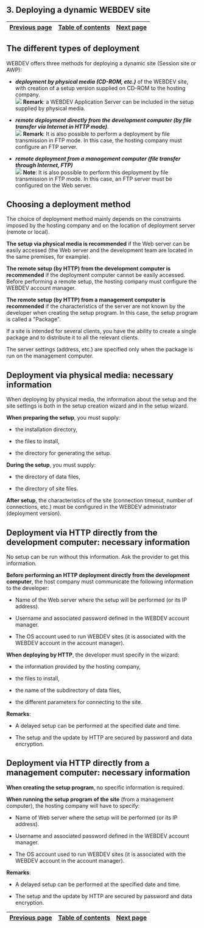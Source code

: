 
## 3. Deploying a dynamic WEBDEV site
			

| [Previous page](../Concepts_WB/1410087483.md) | [Table of contents](../Concepts_WB/1410087102.md) | [Next page](../Concepts_WB/1410087485.md) |
| --- | --- | --- |



<a name="NOTE1"></a>
<a name="NOTE1_1"></a>


## The different types of deployment
<a name="the_different_types_deployment_ELTTEXTE000182"></a>
WEBDEV offers three methods for deploying a dynamic site (Session site or AWP):

- ***deployment by physical media (CD-ROM, etc.)*** of the WEBDEV site, with creation of a setup version supplied on CD-ROM to the hosting company. <br>![](https://doc.pcsoft.fr/en-US/images/image.awp?langid=3&name=P7-D%E9ploiement%20d'un%20site%20dynamique%20WebDev.gif)
**Remark**: a WEBDEV Application Server can be included in the setup supplied by physical media.

- ***remote deployment directly from the development computer (by file transfer via Internet in HTTP mode)***. <br>![](https://doc.pcsoft.fr/en-US/images/image.awp?langid=3&name=P7-D%E9ploiement%20d'un%20site%20dynamique%20WebDev-%E0%20distance%20depuis%20le%20poste%20de%20developpement.gif)
**Remark**: It is also possible to perform a deployment by file transmission in FTP mode. In this case, the hosting company must configure an FTP server.

- ***remote deployment from a management computer (file transfer through Internet, FTP)***<br>![](https://doc.pcsoft.fr/en-US/images/image.awp?langid=3&name=P7-D%E9ploiement%20d'un%20site%20dynamique%20WebDev-%E0%20distance%20depuis%20un%20poste%20d'administration.gif)
**Note**: It is also possible to perform this deployment by file transmission in FTP mode. In this case, an FTP server must be configured on the Web server. 




<a name="NOTE2"></a>
<a name="NOTE2_1"></a>


## Choosing a deployment method
<a name="choosing_deployment_method_ELTTEXTE000206"></a>
The choice of deployment method mainly depends on the constraints imposed by the hosting company and on the location of deployment server (remote or local).

**The setup via physical media is recommended** if the Web server can be easily accessed (the Web server and the development team are located in the same premises, for example).

**The remote setup (by HTTP) from the development computer is recommended** if the deployment computer cannot be easily accessed.
Before performing a remote setup, the hosting company must configure the WEBDEV account manager.

**The remote setup (by HTTP) from a management computer is recommended** if the characteristics of the server are not known by the developer when creating the setup program. In this case, the setup program is called a "Package".

If a site is intended for several clients, you have the ability to create a single package and to distribute it to all the relevant clients.

The server settings (address, etc.) are specified only when the package is run on the management computer.

<a name="NOTE3"></a>
<a name="NOTE3_1"></a>


## Deployment via physical media: necessary information
<a name="deployment_via_physical_media_necessary_information_ELTTEXTE000230"></a>
When deploying by physical media, the information about the setup and the site settings is both in the setup creation wizard and in the setup wizard.

**When preparing the setup**, you must supply:

- the installation directory,

- the files to install,

- the directory for generating the setup.




**During the setup**, you must supply:

- the directory of data files,

- the directory of site files.




**After setup**, the characteristics of the site (connection timeout, number of connections, etc.) must be configured in the WEBDEV administrator (deployment version).

<a name="NOTE4"></a>
<a name="NOTE4_1"></a>


## Deployment via HTTP directly from the development computer: necessary information
<a name="deployment_via_http_directly_from_the_development_computer_necessary_information_ELTTEXTE000254"></a>
No setup can be run without this information. Ask the provider to get this information.

**Before performing an HTTP deployment directly from the development computer**, the host company must communicate the following information to the developer:

- Name of the Web server where the setup will be performed (or its IP address).

- Username and associated password defined in the WEBDEV account manager.

- The OS account used to run WEBDEV sites (it is associated with the WEBDEV account in the account manager). 




**When deploying by HTTP**, the developer must specify in the wizard:

- the information provided by the hosting company,

- the files to install,

- the name of the subdirectory of data files,

- the different parameters for connecting to the site.




**Remarks**:

- A delayed setup can be performed at the specified date and time.

- The setup and the update by HTTP are secured by password and data encryption.




<a name="NOTE5"></a>
<a name="NOTE5_1"></a>


## Deployment via HTTP directly from a management computer: necessary information
<a name="deployment_via_http_directly_from_management_computer_necessary_information_ELTTEXTE000278"></a>
**When creating the setup program**, no specific information is required.

**When running the setup program of the site** (from a management computer), the hosting company will have to specify:

- Name of Web server where the setup will be performed (or its IP address).

- Username and associated password defined in the WEBDEV account manager.

- The OS account used to run WEBDEV sites (it is associated with the WEBDEV account in the account manager). 




**Remarks**:

- A delayed setup can be performed at the specified date and time.

- The setup and the update by HTTP are secured by password and data encryption.




| [Previous page](../Concepts_WB/1410087483.md) | [Table of contents](../Concepts_WB/1410087102.md) | [Next page](../Concepts_WB/1410087485.md) |
| --- | --- | --- |




